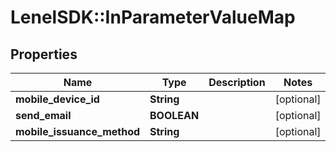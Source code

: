 # LenelSDK::InParameterValueMap

## Properties
Name | Type | Description | Notes
------------ | ------------- | ------------- | -------------
**mobile_device_id** | **String** |  | [optional] 
**send_email** | **BOOLEAN** |  | [optional] 
**mobile_issuance_method** | **String** |  | [optional] 


